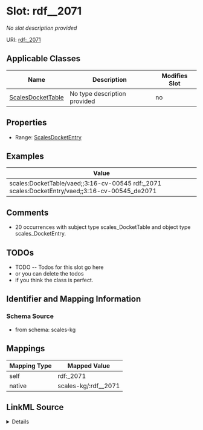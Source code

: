 

# Slot: rdf__2071


_No slot description provided_





URI: [rdf:_2071](http://www.w3.org/1999/02/22-rdf-syntax-ns#_2071)



<!-- no inheritance hierarchy -->





## Applicable Classes

| Name | Description | Modifies Slot |
| --- | --- | --- |
| [ScalesDocketTable](../classes/ScalesDocketTable.md) | No type description provided |  no  |







## Properties

* Range: [ScalesDocketEntry](../classes/ScalesDocketEntry.md)






## Examples

| Value |
| --- |
| scales:DocketTable/vaed;;3:16-cv-00545 rdf:_2071 scales:DocketEntry/vaed;;3:16-cv-00545_de2071 |

## Comments

* 20 occurrences with subject type scales_DocketTable and object type scales_DocketEntry.

## TODOs

* TODO -- Todos for this slot go here
* or you can delete the todos
* if you think the class is perfect.

## Identifier and Mapping Information







### Schema Source


* from schema: scales-kg




## Mappings

| Mapping Type | Mapped Value |
| ---  | ---  |
| self | rdf:_2071 |
| native | scales-kg/:rdf__2071 |




## LinkML Source

<details>
```yaml
name: rdf__2071
description: No slot description provided
todos:
- TODO -- Todos for this slot go here
- or you can delete the todos
- if you think the class is perfect.
comments:
- 20 occurrences with subject type scales_DocketTable and object type scales_DocketEntry.
examples:
- value: scales:DocketTable/vaed;;3:16-cv-00545 rdf:_2071 scales:DocketEntry/vaed;;3:16-cv-00545_de2071
from_schema: scales-kg
rank: 1000
slot_uri: rdf:_2071
alias: rdf__2071
domain_of:
- scales_DocketTable
range: scales_DocketEntry

```
</details>